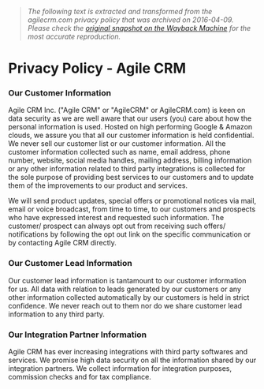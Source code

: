 > *The following text is extracted and transformed from the agilecrm.com privacy policy that was archived on 2016-04-09. Please check the [original snapshot on the Wayback Machine](https://web.archive.org/web/20160409061416id_/https%3A//www.agilecrm.com/privacy-policy) for the most accurate reproduction.*

# Privacy Policy - Agile CRM

### Our Customer Information

Agile CRM Inc. ("Agile CRM" or "AgileCRM" or AgileCRM.com) is keen on data security as we are well aware that our users (you) care about how the personal information is used. Hosted on high performing Google & Amazon clouds, we assure you that all our customer information is held confidential. We never sell our customer list or our customer information. All the customer information collected such as name, email address, phone number, website, social media handles, mailing address, billing information or any other information related to third party integrations is collected for the sole purpose of providing best services to our customers and to update them of the improvements to our product and services.

We will send product updates, special offers or promotional notices via mail, email or voice broadcast, from time to time, to our customers and prospects who have expressed interest and requested such information. The customer/ prospect can always opt out from receiving such offers/ notifications by following the opt out link on the specific communication or by contacting Agile CRM directly.

### Our Customer Lead Information

Our customer lead information is tantamount to our customer information for us. All data with relation to leads generated by our customers or any other information collected automatically by our customers is held in strict confidence. We never reach out to them nor do we share customer lead information to any third party.

### Our Integration Partner Information

Agile CRM has ever increasing integrations with third party softwares and services. We promise high data security on all the information shared by our integration partners. We collect information for integration purposes, commission checks and for tax compliance.
